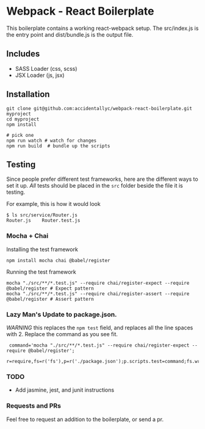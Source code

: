 # Webpack - React Boilerplate

This boilerplate contains a working react-webpack setup. The src/index.js is the entry point and dist/bundle.js is the output file.

## Includes

* SASS Loader (css, scss)
* JSX Loader (js, jsx)


## Installation
```
git clone git@github.com:accidentallyc/webpack-react-boilerplate.git myproject
cd myproject
npm install

# pick one 
npm run watch # watch for changes
npm run build  # bundle up the scripts
```

## Testing
Since people prefer different test frameworks, here are the different ways to set it up. 
_All_ tests should be placed in the `src` folder beside the file it is testing.

For example, this is how it would look
```
$ ls src/service/Router.js
Router.js    Router.test.js
```

### Mocha + Chai

Installing the test framework
```
npm install mocha chai @babel/register
```

Running the test framework
```
mocha "./src/**/*.test.js" --require chai/register-expect --require @babel/register # Expect pattern
mocha "./src/**/*.test.js" --require chai/register-assert --require @babel/register # Assert pattern
```

### Lazy Man's Update to package.json.
*WARNING* this replaces the `npm test` field, and replaces all the line spaces with 2.
Replace the command as you see fit.

```
 command='mocha "./src/**/*.test.js" --require chai/register-expect --require @babel/register';
 r=require,fs=r('fs'),p=r('./package.json');p.scripts.test=command;fs.writeFileSync('./package.json',JSON.stringify(p,null,2));
```

### TODO

* Add jasmine, jest, and junit instructions

### Requests and PRs
Feel free to request an addition to the boilerplate, or send a pr.


